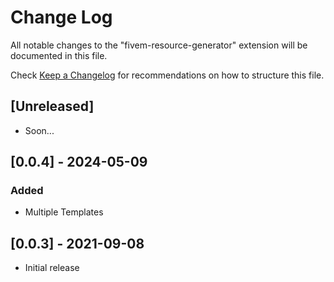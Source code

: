 # Change Log

All notable changes to the "fivem-resource-generator" extension will be documented in this file.

Check [Keep a Changelog](http://keepachangelog.com/) for recommendations on how to structure this file.

## [Unreleased]

- Soon...

## [0.0.4] - 2024-05-09

### Added

- Multiple Templates

## [0.0.3] - 2021-09-08

- Initial release
